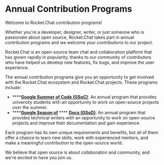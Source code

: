# Annual Contribution Programs

Welcome to Rocket.Chat contribution programs!

Whether you're a developer, designer, writer, or just someone who is passionate about open source, Rocket.Chat takes part in annual contribution programs and we welcome your contributions to our project.

Rocket.Chat is an open-source team chat and collaboration platform that has grown rapidly in popularity, thanks to our community of contributors who have helped us develop new features, fix bugs, and improve the user experience.

The annual contribution programs give you an opportunity to get involved with the Rocket.Chat ecosystem and Rocket.Chat projects. These programs include:

* ****[**Google Summer of Code (GSoC)**](google-summer-of-code/): An annual program that provides university students with an opportunity to work on open-source projects over the summer.
* ****[**Google Season of**](google-season-of-docs/) **** [ **Docs (GSoD)**](google-season-of-docs/): An annual program that provides technical writers with an opportunity to work on open-source projects and improve their documentation and gain experience.

Each program has its own unique requirements and benefits, but all of them offer a chance to learn new skills, work with experienced mentors, and make a meaningful contribution to the open-source world.

We believe that open source is about collaboration and community, and we're excited to have you join us.
